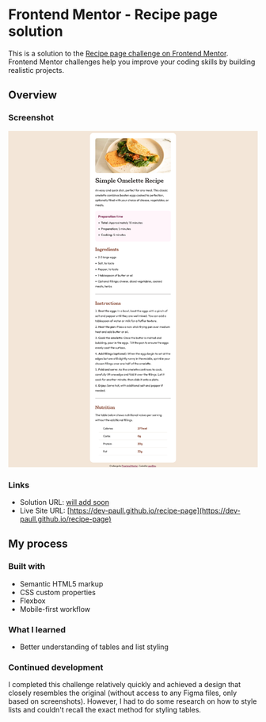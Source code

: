 # Frontend Mentor - Recipe page solution

This is a solution to the [Recipe page challenge on Frontend Mentor](https://www.frontendmentor.io/challenges/recipe-page-KiTsR8QQKm). Frontend Mentor challenges help you improve your coding skills by building realistic projects. 


## Overview

### Screenshot

![](./recipe-page_my-solution-screenshot.png)


### Links

- Solution URL: [will add soon](https://your-solution-url.com)
- Live Site URL: [https://dev-paull.github.io/recipe-page](https://dev-paull.github.io/recipe-page)

## My process

### Built with

- Semantic HTML5 markup
- CSS custom properties
- Flexbox
- Mobile-first workflow

### What I learned

- Better understanding of tables and list styling

### Continued development

I completed this challenge relatively quickly and achieved a design that closely resembles the original (without access to any Figma files, only based on screenshots). However, I had to do some research on how to style lists and couldn't recall the exact method for styling tables.


